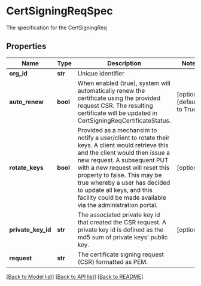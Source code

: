 # CertSigningReqSpec

The specification for the CertSigningReq
## Properties
Name | Type | Description | Notes
------------ | ------------- | ------------- | -------------
**org_id** | **str** | Unique identifier | 
**auto_renew** | **bool** | When enabled (true), system will automatically renew the certificate using the provided request CSR.  The resulting certificate will be updated in CertSigningReqCertificateStatus.  | [optional] [default to True]
**rotate_keys** | **bool** | Provided as a mechansim to notify a user/client to rotate their keys. A client would retrieve this and the client would then issue a new request. A subsequent PUT with a new request will reset this property to false. This may be true whereby a user has decided to update all keys, and this facility could be made available via the administration portal.  | [optional] 
**private_key_id** | **str** | The associated private key id that created the CSR request.  A private key id is defined as the md5 sum of private keys&#39; public key.  | [optional] 
**request** | **str** | The certificate signing request (CSR) formatted as PEM.  | 

[[Back to Model list]](../README.md#documentation-for-models) [[Back to API list]](../README.md#documentation-for-api-endpoints) [[Back to README]](../README.md)


